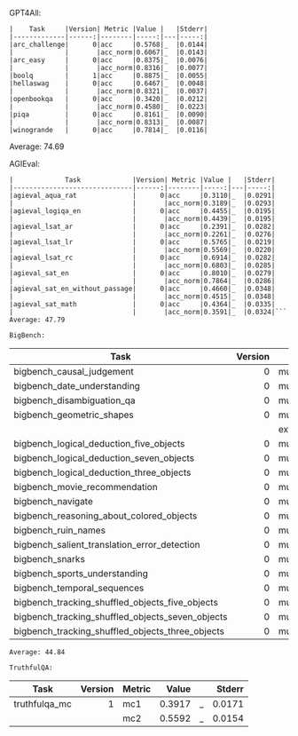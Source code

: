 GPT4All:
```
|    Task     |Version| Metric |Value |   |Stderr|
|-------------|------:|--------|-----:|---|-----:|
|arc_challenge|      0|acc     |0.5768|_  |0.0144|
|             |       |acc_norm|0.6067|_  |0.0143|
|arc_easy     |      0|acc     |0.8375|_  |0.0076|
|             |       |acc_norm|0.8316|_  |0.0077|
|boolq        |      1|acc     |0.8875|_  |0.0055|
|hellaswag    |      0|acc     |0.6467|_  |0.0048|
|             |       |acc_norm|0.8321|_  |0.0037|
|openbookqa   |      0|acc     |0.3420|_  |0.0212|
|             |       |acc_norm|0.4580|_  |0.0223|
|piqa         |      0|acc     |0.8161|_  |0.0090|
|             |       |acc_norm|0.8313|_  |0.0087|
|winogrande   |      0|acc     |0.7814|_  |0.0116|
```
Average: 74.69

AGIEval:
```
|             Task             |Version| Metric |Value |   |Stderr|
|------------------------------|------:|--------|-----:|---|-----:|
|agieval_aqua_rat              |      0|acc     |0.3110|_  |0.0291|
|                              |       |acc_norm|0.3189|_  |0.0293|
|agieval_logiqa_en             |      0|acc     |0.4455|_  |0.0195|
|                              |       |acc_norm|0.4439|_  |0.0195|
|agieval_lsat_ar               |      0|acc     |0.2391|_  |0.0282|
|                              |       |acc_norm|0.2261|_  |0.0276|
|agieval_lsat_lr               |      0|acc     |0.5765|_  |0.0219|
|                              |       |acc_norm|0.5569|_  |0.0220|
|agieval_lsat_rc               |      0|acc     |0.6914|_  |0.0282|
|                              |       |acc_norm|0.6803|_  |0.0285|
|agieval_sat_en                |      0|acc     |0.8010|_  |0.0279|
|                              |       |acc_norm|0.7864|_  |0.0286|
|agieval_sat_en_without_passage|      0|acc     |0.4660|_  |0.0348|
|                              |       |acc_norm|0.4515|_  |0.0348|
|agieval_sat_math              |      0|acc     |0.4364|_  |0.0335|
|                              |       |acc_norm|0.3591|_  |0.0324|```
Average: 47.79

BigBench:
```
|                      Task                      |Version|       Metric        |Value |   |Stderr|
|------------------------------------------------|------:|---------------------|-----:|---|-----:|
|bigbench_causal_judgement                       |      0|multiple_choice_grade|0.6263|_  |0.0352|
|bigbench_date_understanding                     |      0|multiple_choice_grade|0.7019|_  |0.0238|
|bigbench_disambiguation_qa                      |      0|multiple_choice_grade|0.3333|_  |0.0294|
|bigbench_geometric_shapes                       |      0|multiple_choice_grade|0.3008|_  |0.0242|
|                                                |       |exact_str_match      |0.0000|_  |0.0000|
|bigbench_logical_deduction_five_objects         |      0|multiple_choice_grade|0.3360|_  |0.0211|
|bigbench_logical_deduction_seven_objects        |      0|multiple_choice_grade|0.2514|_  |0.0164|
|bigbench_logical_deduction_three_objects        |      0|multiple_choice_grade|0.5000|_  |0.0289|
|bigbench_movie_recommendation                   |      0|multiple_choice_grade|0.3760|_  |0.0217|
|bigbench_navigate                               |      0|multiple_choice_grade|0.5000|_  |0.0158|
|bigbench_reasoning_about_colored_objects        |      0|multiple_choice_grade|0.5920|_  |0.0110|
|bigbench_ruin_names                             |      0|multiple_choice_grade|0.4442|_  |0.0235|
|bigbench_salient_translation_error_detection    |      0|multiple_choice_grade|0.3557|_  |0.0152|
|bigbench_snarks                                 |      0|multiple_choice_grade|0.7182|_  |0.0335|
|bigbench_sports_understanding                   |      0|multiple_choice_grade|0.6734|_  |0.0149|
|bigbench_temporal_sequences                     |      0|multiple_choice_grade|0.4630|_  |0.0158|
|bigbench_tracking_shuffled_objects_five_objects |      0|multiple_choice_grade|0.2328|_  |0.0120|
|bigbench_tracking_shuffled_objects_seven_objects|      0|multiple_choice_grade|0.1657|_  |0.0089|
|bigbench_tracking_shuffled_objects_three_objects|      0|multiple_choice_grade|0.5000|_  |0.0289|
```
Average: 44.84

TruthfulQA:
```
|    Task     |Version|Metric|Value |   |Stderr|
|-------------|------:|------|-----:|---|-----:|
|truthfulqa_mc|      1|mc1   |0.3917|_  |0.0171|
|             |       |mc2   |0.5592|_  |0.0154|
```